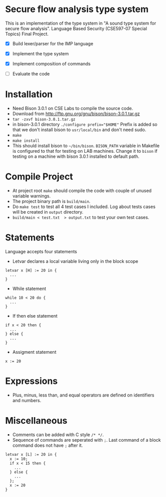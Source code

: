 # Secure flow analysis type system

This is an implementation of the type system in "A sound type system for secure flow analysis”. Language Based Security (CSE597-07 Special Topics) Final Project.

- [x] Build lexer/parser for the IMP language
- [x] Implement the type system
- [x] Implement composition of commands
- [ ] Evaluate the code


# Installation
- Need Bison 3.0.1 on CSE Labs to compile the source code.
- Download from http://ftp.gnu.org/gnu/bison/bison-3.0.1.tar.gz
- `tar -zxvf bison-3.0.1.tar.gz`
- in bison-3.0.1 directory `./configure prefix="$HOME"` Prefix is added so that we don't install bison to `usr/local/bin` and don't need sudo.
- `make`
- `make install`
- This should install bison to `~/bin/bison`. `BISON_PATH` variable in Makefile is configured to that for testing on LAB machines. Change it to `bison` if testing on a machine with bison 3.0.1 installed to default path.


# Compile Project
- At project root `make` should compile the code with couple of unused variable warnings.
- The project binary path is `build/main`.
- Do `make test` to test all 4 test cases I included. Log about tests cases will be created in `output` directory.
- `build/main < test.txt  > output.txt` to test your own test cases.


# Statements
Language accepts four statements

- Letvar declares a local variable living only in the block scope
```
letvar x [H] := 20 in {
  ...
}
```
- While statement
```
while 10 < 20 do {
  ...
}
```
- If then else statement

```
if x < 20 then {
  ...
} else {
  ...
}
```
- Assigment statement
```
x := 20
```

# Expressions
- Plus, minus, less than, and equal operators are defined on identifiers and numbers.

# Miscellaneous
- Comments can be added with C style `/* */`.
- Sequence of commands are seperated with `;`. Last command of a block command does not have `;` after it.

```
letvar x [L] := 20 in {
  x := 10;
  if x < 15 then {
    ...
  } else {
    ...
  };
  x := 20
}
```